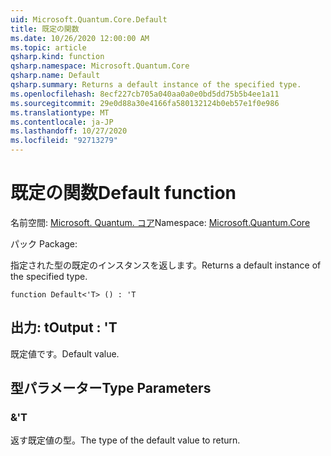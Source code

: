 ```yaml
---
uid: Microsoft.Quantum.Core.Default
title: 既定の関数
ms.date: 10/26/2020 12:00:00 AM
ms.topic: article
qsharp.kind: function
qsharp.namespace: Microsoft.Quantum.Core
qsharp.name: Default
qsharp.summary: Returns a default instance of the specified type.
ms.openlocfilehash: 8ecf227cb705a040aa0a0e0bd5dd75b5b4ee1a11
ms.sourcegitcommit: 29e0d88a30e4166fa580132124b0eb57e1f0e986
ms.translationtype: MT
ms.contentlocale: ja-JP
ms.lasthandoff: 10/27/2020
ms.locfileid: "92713279"
---
```

# <a name="default-function"></a><span data-ttu-id="c338e-102">既定の関数</span><span class="sxs-lookup"><span data-stu-id="c338e-102">Default function</span></span>

<span data-ttu-id="c338e-103">名前空間: [Microsoft. Quantum. コア](xref:Microsoft.Quantum.Core)</span><span class="sxs-lookup"><span data-stu-id="c338e-103">Namespace: [Microsoft.Quantum.Core](xref:Microsoft.Quantum.Core)</span></span>

<span data-ttu-id="c338e-104">パック [](https://nuget.org/packages/)</span><span class="sxs-lookup"><span data-stu-id="c338e-104">Package: [](https://nuget.org/packages/)</span></span>


<span data-ttu-id="c338e-105">指定された型の既定のインスタンスを返します。</span><span class="sxs-lookup"><span data-stu-id="c338e-105">Returns a default instance of the specified type.</span></span>

```qsharp
function Default<'T> () : 'T
```


## <a name="output--t"></a><span data-ttu-id="c338e-106">出力: t</span><span class="sxs-lookup"><span data-stu-id="c338e-106">Output : 'T</span></span>

<span data-ttu-id="c338e-107">既定値です。</span><span class="sxs-lookup"><span data-stu-id="c338e-107">Default value.</span></span>

## <a name="type-parameters"></a><span data-ttu-id="c338e-108">型パラメーター</span><span class="sxs-lookup"><span data-stu-id="c338e-108">Type Parameters</span></span>

### <a name="t"></a><span data-ttu-id="c338e-109">&</span><span class="sxs-lookup"><span data-stu-id="c338e-109">'T</span></span>

<span data-ttu-id="c338e-110">返す既定値の型。</span><span class="sxs-lookup"><span data-stu-id="c338e-110">The type of the default value to return.</span></span>